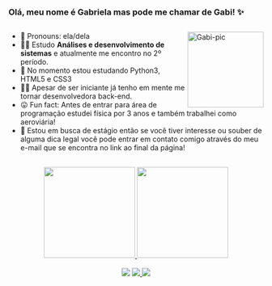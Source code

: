 ### Olá, meu nome é Gabriela mas pode me chamar de Gabi! ✨
##


<a href="https://ibb.co/KhXtTWr"><img align="right" alt="Gabi-pic" height="150" src="https://i.ibb.co/B3th0BC/My-project-6.png" border="0"></a>

     
- 🙋 Pronouns: ela/dela
- 👩‍🎓 Estudo **Análises e desenvolvimento de sistemas** e atualmente me encontro no 2º período.
- 🌱 No momento estou estudando Python3, HTML5 e CSS3
- 🧚‍♀️ Apesar de ser iniciante já tenho em mente me tornar desenvolvedora back-end.
- 😛 Fun fact: Antes de entrar para área de programação estudei física por 3 anos e também trabalhei como aeroviária! 
- 💼 Estou em busca de estágio então se você tiver interesse ou souber de alguma dica legal você pode entrar em contato comigo através do meu e-mail que se encontra no link ao final da página! 
##

<div align="center">
  <a href="https://github.com/gafesantos">
  <img height="180em" src="https://github-readme-stats.vercel.app/api?username=gafesantos&show_icons=true&theme=radical&include_all_commits=true&count_private=true"/>
  <img height="180em" src="https://github-readme-stats.vercel.app/api/top-langs/?username=gafesantos&layout=compact&langs_count=7&theme=radical"/>
</div>

  <br>
  <div  align="center"> 
  <a href="https://www.linkedin.com/in/gafesantos/" target="_blank"><img src="https://img.shields.io/badge/-LinkedIn-%230077B5?style=for-the-badge&logo=linkedin&logoColor=white" target="_blank"></a>   
  <a href="https://instagram.com/gafesantos" target="_blank"><img src="https://img.shields.io/badge/-Instagram-%23E4405F?style=for-the-badge&logo=instagram&logoColor=white"</a>
  <a href = "mailto:gabrielaferreiras96@gmail.com"><img src="https://img.shields.io/badge/-Gmail-%23333?style=for-the-badge&logo=gmail&logoColor=white" target="_blank"></a>
  
</div>

   
 
